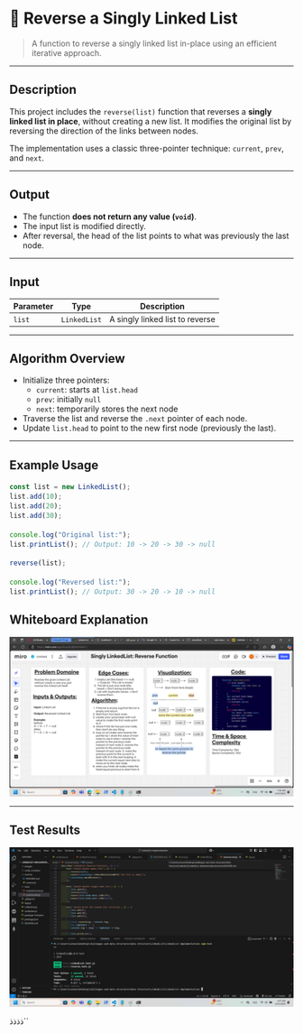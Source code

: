 # 🔁 Reverse a Singly Linked List

> A function to reverse a singly linked list in-place using an efficient iterative approach.

---

## Description

This project includes the `reverse(list)` function that reverses a **singly linked list in place**, without creating a new list. It modifies the original list by reversing the direction of the links between nodes.

The implementation uses a classic three-pointer technique: `current`, `prev`, and `next`.

---

## Output

- The function **does not return any value (`void`)**.
- The input list is modified directly.
- After reversal, the head of the list points to what was previously the last node.

---

## Input

| Parameter | Type           | Description                      |
|-----------|----------------|----------------------------------|
| `list`    | `LinkedList`   | A singly linked list to reverse  |

---

##  Algorithm Overview

- Initialize three pointers:
  - `current`: starts at `list.head`
  - `prev`: initially `null`
  - `next`: temporarily stores the next node
- Traverse the list and reverse the `.next` pointer of each node.
- Update `list.head` to point to the new first node (previously the last).

---

##  Example Usage

```js
const list = new LinkedList();
list.add(10);
list.add(20);
list.add(30);

console.log("Original list:");
list.printList(); // Output: 10 -> 20 -> 30 -> null

reverse(list);

console.log("Reversed list:");
list.printList(); // Output: 30 -> 20 -> 10 -> null
```

##  Whiteboard Explanation

![Whiteboard](https://github.com/ThekraQaqish/challenges-and-data-structures/blob/main/Data%20Structure/LinkedList/LinkedList-Implementation/images/reverse-function-whiteboard.png)

---
##  Test Results

![Test Results](https://github.com/ThekraQaqish/challenges-and-data-structures/blob/main/Data%20Structure/LinkedList/LinkedList-Implementation/images/reverse-console-jest.png)

ذذذذ``
